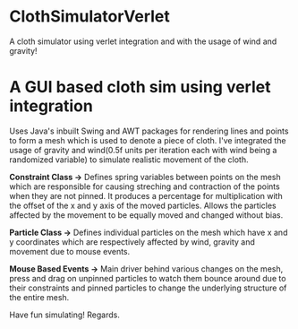 # ClothSimulatorVerlet
A cloth simulator using verlet integration and with the usage of wind and gravity!

# A GUI based cloth sim using verlet integration
Uses Java's inbuilt Swing and AWT packages for rendering lines and points to form a mesh which is used to denote a piece of cloth. I've integrated the usage of gravity and wind(0.5f units per iteration each with wind being a randomized variable) to simulate realistic movement of the cloth. 

**Constraint Class ->**
 Defines spring variables between points on the mesh which are responsible for causing streching and contraction of the points when they are not pinned. It produces a percentage for multiplication with the offset of the x and y axis of the moved particles. Allows the particles affected by the movement to be equally moved and changed without bias.

**Particle Class ->**
 Defines individual particles on the mesh which have x and y coordinates which are respectively affected by wind, gravity and movement due to mouse events.

**Mouse Based Events ->**
 Main driver behind various changes on the mesh, press and drag on unpinned particles to watch them bounce around due to their constraints and pinned particles to change the underlying structure of the entire mesh.

Have fun simulating! Regards.
